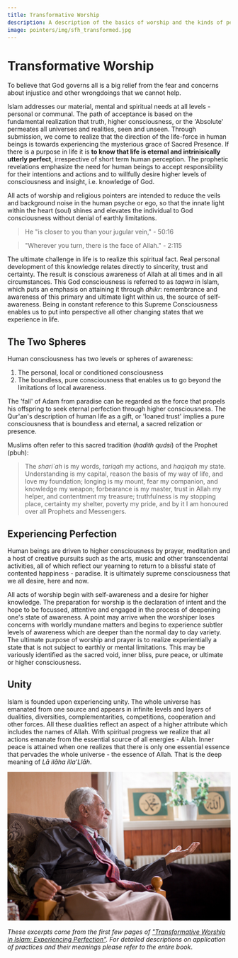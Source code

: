 ```yaml
---
title: Transformative Worship
description: A description of the basics of worship and the kinds of personal and communal transformation it is intended to engender within an Islamic framework.
image: pointers/img/sfh_transformed.jpg
---
```


# Transformative Worship

<div class="callout6">
To believe that God governs all is a big relief from the fear and concerns about injustice and other wrongdoings that we cannot help.
</div>

Islam addresses our material, mental and spiritual needs at all levels - personal or communal. The path of acceptance is based on the fundamental realization that truth, higher consciousness, or the 'Absolute' permeates all universes and realities, seen and unseen. Through submission, we come to realize that the direction of the life-force in human beings is towards experiencing the mysterious grace of Sacred Presence. If there is a purpose in life it is **to know that life is eternal and intrinisically utterly perfect**, irrespective of short term human perception. The prophetic revelations emphasize the need for human beings to accept responsibility for their intentions and actions and to willfully desire higher levels of consciousness and insight, i.e. knowledge of God. 

All acts of worship and religious pointers are intended to reduce the veils and background noise in the human psyche or ego, so that the innate light within the heart (soul) shines and elevates the individual to God consciousness without denial of earthly limitations.

> He "is closer to you than your jugular vein," - 50:16

> "Wherever you turn, there is the face of Allah." - 2:115

The ultimate challenge in life is to realize this spiritual fact. Real personal development of this knowledge relates directly to sincerity, trust and certainty. The result is conscious awareness of Allah at all times and in all circumstances. This God consciousness is referred to as _taqwa_ in Islam, which puts an emphasis on attaining it through _dhikr_: remembrance and awareness of this primary and ultimate light within us, the source of self-awareness. Being in constant reference to this Supreme Consciousness enables us to put into perspective  all other changing states that we experience in life. 

## The Two Spheres

Human consciousness has two levels or spheres of awareness:

1. The personal, local or conditioned consciousness
2. The boundless, pure consciousness that enables us to go beyond the limitations of local awareness.

The 'fall' of Adam from paradise can be regarded as the force that propels his offspring to seek eternal perfection through higher consciousness. The Qur'an's description of human life as a gift, or 'loaned trust' implies a pure consciousness that is boundless and eternal, a sacred relization or presence.

Muslims often refer to this sacred tradition (_hadith qudsi_) of the Prophet (pbuh):

> The _shari\`ah_ is my words, _tariqah_ my actions, and _haqiqah_ my state. Understanding is my capital, reason the basis of my way of life, and love my foundation; longing is my mount, fear my companion, and knowledge my weapon; forbearance is my master, trust in Allah my helper, and contentment my treasure; truthfulness is my stopping place, certainty my shelter, poverty my pride, and by it I am honoured over all Prophets and Messengers.

## Experiencing Perfection

Human beings are driven to higher consciousness by prayer, meditation and a host of creative pursuits such as the arts, music and other transcendental activities, all of which reflect our yearning to return to a blissful state of contented happiness - paradise. It is ultimately supreme consciousness that we all desire, here and now.

All acts of worship begin with self-awareness and a desire for higher knowledge. The preparation for worship is the declaration of intent and the hope to be focussed, attentive and engaged in the process of deepening one's state of awareness. A point may arrive when the worshiper loses concerns with worldly mundane matters and begins to experience subtler levels of awareness which are deeper than the normal day to day variety. The ultimate purpose of worship and prayer is to realize experientially a state that is not subject to earthly or mental limitations. This may be variously identified as the sacred void, inner bliss, pure peace, or ultimate or higher consciousness.

## Unity

Islam is founded upon experiencing unity. The whole universe has emanated from one source and appears in infinite levels and layers of dualities, diversities, complementarities, competitions, cooperation and other forces. All these dualities reflect an aspect of a higher attribute which includes the names of Allah. With spiritual progress we realize that all actions emanate from the essential source of all energies - Allah. Inner peace is attained when one realizes that there is only one essential essence that pervades the whole universe - the essence of Allah. That is the deep meaning of _Lā ilāha illa'Llāh_.

![Transforming hearts](../img/sfh_transformed.jpg)

_These excerpts come from the first few pages of <a href="https://zahrapublications.pub/book-TransformativeWorshipInIslam.php#bookTitle" target="_blank">"Transformative Worship in Islam: Experiencing Perfection"</a>. For detailed descriptions on application of practices and their meanings please refer to the entire book_.

